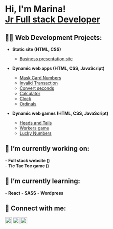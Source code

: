 <h1>Hi, I'm Marina!<br/><a href="https://github.com/marinaSandberg">Jr Full stack Developer</a></h1>

<h2>👨‍💻 Web Development Projects:</h2>

- <b>Static site (HTML, CSS)</b>
  - [Business presentation site](https://github.com/marinaSandberg/staticSite/tree/main)
  
- <b>Dynamic web apps (HTML, CSS, JavaScript)</b>
  - [Mask Card Numbers](https://github.com/marinaSandberg/maskCard/tree/main)
  - [Invalid Transaction](https://github.com/marinaSandberg/transactions/tree/main)
  - [Convert seconds](https://github.com/marinaSandberg/SecondsToTime/tree/main)
  - [Calculator](https://github.com/marinaSandberg/calculator/tree/main)
  - [Clock](https://github.com/marinaSandberg/clock/tree/main)
  - [Ordinals](https://github.com/marinaSandberg/ordinals/tree/main)

- <b>Dynamic web games (HTML, CSS, JavaScript)</b>
  - [Heads and Tails](https://github.com/marinaSandberg/HeadsAndTails/tree/main)
  - [Workers game](https://github.com/marinaSandberg/workers-game)
  - [Lucky Numbers](https://github.com/marinaSandberg/joker/tree/main)

<h2>🔭 I’m currently working on:</h2>
- <b>Full stack website ()</b><br/>
- <b>Tic Tac Toe game ()</b>

<h2>🌱 I’m currently learning:</h2>
- <b>React</b>
- <b>SASS</b>
- <b>Wordpress</b>

<h2> 🤳 Connect with me:</h2>

[<img align="left" alt="JoshMadakor | LinkedIn" width="22px" src="https://cdn.jsdelivr.net/npm/simple-icons@v3/icons/linkedin.svg" />][linkedin]
[<img align="left" alt="JoshMadakor | Facebook" width="22px" src="https://cdn.jsdelivr.net/npm/simple-icons@v3/icons/facebook.svg" />][facebook]
[<img align="left" alt="JoshMadakor | Instagram" width="22px" src="https://cdn.jsdelivr.net/npm/simple-icons@v3/icons/instagram.svg" />][instagram]

[Facebook]: https://www.facebook.com/marina.p13/
[Instagram]: https://www.instagram.com/marina__papadaki/?next=%2F
[linkedin]: https://www.linkedin.com/in/marina-sandberg-papadaki-5a9b49100/
